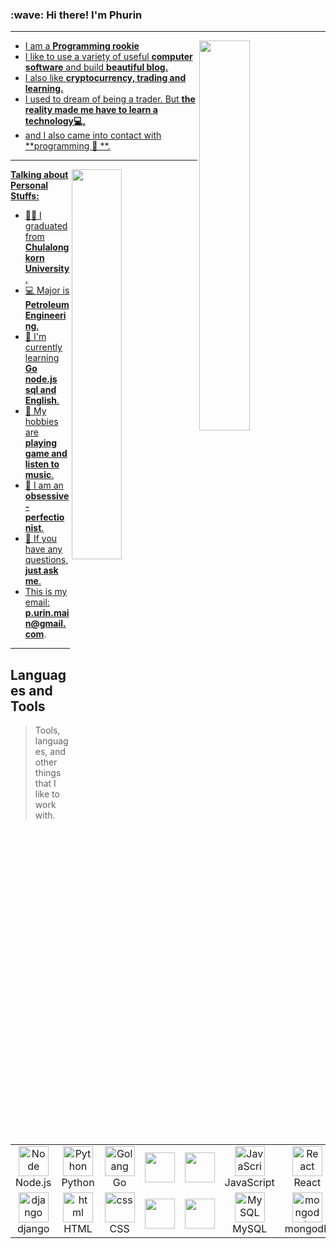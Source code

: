 <h3 align="left" id="macropower-title">:wave: Hi there! I'm Phurin</h3>
<hr>
<div>
  <a href="https://github.com/Phurinsri">
  <img align="right" width="40%" src="https://github-readme-stats.vercel.app/api?username=Phurinsri&count_private=true&show_icons=true&theme=radical">
</div>

- I am a **Programming rookie**
- I like to use a variety of useful **computer software** and build  **beautiful blog.**
- I also like **cryptocurrency, trading and learning.** 
- I used to dream of being a trader. But **the reality made me have to learn a technology💻,**
- and I also came into contact with **programming 🦄 **.

<hr>
<div>
  <a href="https://github.com/Phurinsri">
  <img align="right" width="40%" src="https://github-readme-stats.vercel.app/api/top-langs/?username=Phurinsri&layout=compact">
</div>

**Talking about Personal Stuffs:**

- 👨‍🏛 I graduated from **Chulalongkorn University**.
- 💻 Major is **Petroleum Engineering**.
- 🌱 I'm currently learning **Go node.js sql and English**. 
- 🤔 My hobbies are **playing game and listen to music**.
- 💼 I am an **obsessive-perfectionist**.
- 💬 If you have any questions, **just ask me**.
- This is my email: **p.urin.main@gmail.com**.

<hr>

<h2 align="left" id="macropower-tech">Languages and Tools</h2>

> Tools, languages, and other things that I like to work with.

<table>
  <tr>
    <td align="center" width="96">
      <a href="#macropower-tech">
        <img src="https://cdn-icons-png.flaticon.com/512/919/919825.png" width="48" height="48" alt="Node" />
      </a>
      <br>Node.js
    </td>
    <td align="center" width="96">
      <a href="#macropower-tech">
        <img src="https://cdn-icons-png.flaticon.com/512/5968/5968350.png" width="48" height="48" alt="Python" />
      </a>
      <br>Python
    </td>
    <td align="center" width="96">
      <a href="#macropower-tech">
        <img src="https://pbs.twimg.com/profile_images/1142154201444823041/O6AczwfV_400x400.png" width="48" height="48" alt="Golang" />
      </a>
      <br>Go
    </td>
    <td align="center" width="96">
      <a href="#macropower-tech">
        <img src="" width="48" height="48" alt="" />
      </a>
      <br>
    </td>
    <td align="center" width="96">
      <a href="#macropower-tech">
        <img src="" width="48" height="48" alt="" />
      </a>
      <br>
    </td>
    <td align="center" width="96">
      <a href="#macropower-tech">
        <img src="https://cdn-icons-png.flaticon.com/512/1199/1199124.png" width="48" height="48" alt="JavaScript" />
      </a>
      <br>JavaScript
    </td>
    <td align="center" width="96">
      <a href="#macropower-tech" >
        <img src="https://cdn-icons-png.flaticon.com/512/1126/1126012.png" width="48" height="48" alt="React" />
      </a>
      <br>React
    </td>
    <td align="center" width="96">
      <a href="#macropower-tech">
        <img src="https://cdn-icons-png.flaticon.com/512/5968/5968672.png" width="48" height="48" alt="Bootstrap" />
      </a>
      <br>Bootstrap
    </td>
    <td align="center" width="96">
      <a href="#macropower-tech">
        <img src="https://www.pngitem.com/pimgs/m/159-1595977_flask-python-logo-hd-png-download.png" width="48" height="48" alt="flask" />
      </a>
      <br>flask
    </td>
  </tr>
  <tr>
    <td align="center" width="96"> 
      <a href="#macropower-tech" >
        <img src="https://img.stackshare.io/service/994/4aGjtNQv.png" width="48" height="48" alt="django" />
      </a>
      <br>django
    </td>
    <td align="center" width="96">
      <a href="#macropower-tech" >
        <img src="https://cdn-icons-png.flaticon.com/512/5968/5968267.png" width="48" height="48" alt="html" />
      </a>
      <br>HTML
    </td>
    <td align="center"  width="96">
      <a href="#macropower-tech">
        <img src="https://cdn-icons-png.flaticon.com/512/5968/5968242.png" width="48" height="48" alt="css" />
      </a>
      <br>CSS
    </td>
    <td align="center"  width="96">
      <a href="#macropower-tech">
        <img src="" width="48" height="48" alt="" />
      </a>
      <br>
    </td>
    <td align="center" width="96">
      <a href="#macropower-tech">
        <img src="" width="48" height="48" alt="" />
      </a>
      <br>
    </td>
    <td align="center"  width="96">
      <a href="#macropower-tech">
        <img src="https://cdn-icons-png.flaticon.com/512/5968/5968313.png" width="48" height="48" alt="MySQL" />
      </a>
      <br>MySQL
    </td>
    <td align="center" width="96">
      <a href="#macropower-tech" >
        <img src="https://res.cloudinary.com/hevo/image/upload/v1626694700/hevo-blog/MongoDB-sm-logo-500x400-1-1.gif" width="48" height="48" alt="mongodb" />
      </a>
      <br>mongodb
    </td>
    <td align="center" width="96">
      <a href="#macropower-tech" >
        <img src="https://cdn-icons-png.flaticon.com/512/5968/5968342.png" width="48" height="48" alt="postgresql" />
      </a>
      <br>postgresql
    </td>
    <td align="center" width="96">
      <a href="#macropower-tech" >
        <img src="https://media.trustradius.com/product-logos/6O/c7/R8JW30GR5ELU.PNG" width="48" height="48" alt="sqlite" />
      </a>
      <br>sqlite
    </td>
  </tr>
</table>


